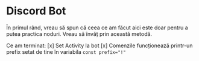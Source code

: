 <h1>Discord Bot</h1>
În primul rând, vreau să spun că ceea ce am făcut aici este doar pentru a putea practica noduri. Vreau să învăț prin această metodă.

Ce am terminat: 
[x] Set Activity la bot
[x] Comenzile funcționează printr-un prefix setat de tine în variabila `const prefix="!"`
